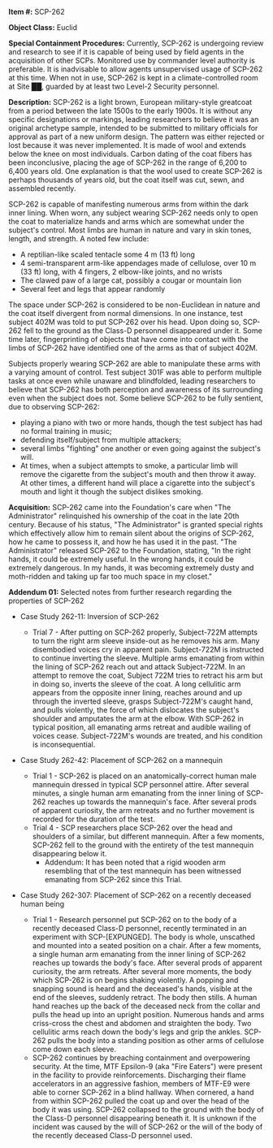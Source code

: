 **Item #:** SCP-262

**Object Class:** Euclid

**Special Containment Procedures:** Currently, SCP-262 is undergoing review and research to see if it is capable of being used by field agents in the acquisition of other SCPs. Monitored use by commander level authority is preferable. It is inadvisable to allow agents unsupervised usage of SCP-262 at this time. When not in use, SCP-262 is kept in a climate-controlled room at Site ██, guarded by at least two Level-2 Security personnel.

**Description:** SCP-262 is a light brown, European military-style greatcoat from a period between the late 1500s to the early 1900s. It is without any specific designations or markings, leading researchers to believe it was an original archetype sample, intended to be submitted to military officials for approval as part of a new uniform design. The pattern was either rejected or lost because it was never implemented. It is made of wool and extends below the knee on most individuals. Carbon dating of the coat fibers has been inconclusive, placing the age of SCP-262 in the range of 6,200 to 6,400 years old. One explanation is that the wool used to create SCP-262 is perhaps thousands of years old, but the coat itself was cut, sewn, and assembled recently.

SCP-262 is capable of manifesting numerous arms from within the dark inner lining. When worn, any subject wearing SCP-262 needs only to open the coat to materialize hands and arms which are somewhat under the subject's control. Most limbs are human in nature and vary in skin tones, length, and strength. A noted few include:

*   A reptilian-like scaled tentacle some 4 m (13 ft) long
*   4 semi-transparent arm-like appendages made of cellulose, over 10 m (33 ft) long, with 4 fingers, 2 elbow-like joints, and no wrists
*   The clawed paw of a large cat, possibly a cougar or mountain lion
*   Several feet and legs that appear randomly

The space under SCP-262 is considered to be non-Euclidean in nature and the coat itself divergent from normal dimensions. In one instance, test subject 402M was told to put SCP-262 over his head. Upon doing so, SCP-262 fell to the ground as the Class-D personnel disappeared under it. Some time later, fingerprinting of objects that have come into contact with the limbs of SCP-262 have identified one of the arms as that of subject 402M.

Subjects properly wearing SCP-262 are able to manipulate these arms with a varying amount of control. Test subject 301F was able to perform multiple tasks at once even while unaware and blindfolded, leading researchers to believe that SCP-262 has both perception and awareness of its surrounding even when the subject does not. Some believe SCP-262 to be fully sentient, due to observing SCP-262:

*   playing a piano with two or more hands, though the test subject has had no formal training in music;
*   defending itself/subject from multiple attackers;
*   several limbs "fighting" one another or even going against the subject's will.
*   At times, when a subject attempts to smoke, a particular limb will remove the cigarette from the subject's mouth and then throw it away. At other times, a different hand will place a cigarette into the subject's mouth and light it though the subject dislikes smoking.

**Acquisition:** SCP-262 came into the Foundation's care when "The Administrator" relinquished his ownership of the coat in the late 20th century. Because of his status, "The Administrator" is granted special rights which effectively allow him to remain silent about the origins of SCP-262, how he came to possess it, and how he has used it in the past. "The Administrator" released SCP-262 to the Foundation, stating, "In the right hands, it could be extremely useful. In the wrong hands, it could be extremely dangerous. In my hands, it was becoming extremely dusty and moth-ridden and taking up far too much space in my closet."

**Addendum 01:** Selected notes from further research regarding the properties of SCP-262

*   Case Study 262-11: Inversion of SCP-262
    *   Trial 7 - After putting on SCP-262 properly, Subject-722M attempts to turn the right arm sleeve inside-out as he removes his arm. Many disembodied voices cry in apparent pain. Subject-722M is instructed to continue inverting the sleeve. Multiple arms emanating from within the lining of SCP-262 reach out and attack Subject-722M. In an attempt to remove the coat, Subject 722M tries to retract his arm but in doing so, inverts the sleeve of the coat. A long cellulitic arm appears from the opposite inner lining, reaches around and up through the inverted sleeve, grasps Subject-722M's caught hand, and pulls violently, the force of which dislocates the subject's shoulder and amputates the arm at the elbow. With SCP-262 in typical position, all emanating arms retreat and audible wailing of voices cease. Subject-722M's wounds are treated, and his condition is inconsequential.

*   Case Study 262-42: Placement of SCP-262 on a mannequin
    *   Trial 1 - SCP-262 is placed on an anatomically-correct human male mannequin dressed in typical SCP personnel attire. After several minutes, a single human arm emanating from the inner lining of SCP-262 reaches up towards the mannequin's face. After several prods of apparent curiosity, the arm retreats and no further movement is recorded for the duration of the test.
    *   Trial 4 - SCP researchers place SCP-262 over the head and shoulders of a similar, but different mannequin. After a few moments, SCP-262 fell to the ground with the entirety of the test mannequin disappearing below it.
        *   Addendum: It has been noted that a rigid wooden arm resembling that of the test mannequin has been witnessed emanating from SCP-262 since this Trial.

*   Case Study 262-307: Placement of SCP-262 on a recently deceased human being
    *   Trial 1 - Research personnel put SCP-262 on to the body of a recently deceased Class-D personnel, recently terminated in an experiment with SCP-\[EXPUNGED\]. The body is whole, unscathed and mounted into a seated position on a chair. After a few moments, a single human arm emanating from the inner lining of SCP-262 reaches up towards the body's face. After several prods of apparent curiosity, the arm retreats. After several more moments, the body which SCP-262 is on begins shaking violently. A popping and snapping sound is heard and the deceased's hands, visible at the end of the sleeves, suddenly retract. The body then stills. A human hand reaches up the back of the deceased neck from the collar and pulls the head up into an upright position. Numerous hands and arms criss-cross the chest and abdomen and straighten the body. Two cellulitic arms reach down the body's legs and grip the ankles. SCP-262 pulls the body into a standing position as other arms of cellulose come down each sleeve.
    *   SCP-262 continues by breaching containment and overpowering security. At the time, MTF Epsilon-9 (aka "Fire Eaters") were present in the facility to provide reinforcements. Discharging their flame accelerators in an aggressive fashion, members of MTF-E9 were able to corner SCP-262 in a blind hallway. When cornered, a hand from within SCP-262 pulled the coat up and over the head of the body it was using. SCP-262 collapsed to the ground with the body of the Class-D personnel disappearing beneath it. It is unknown if the incident was caused by the will of SCP-262 or the will of the body of the recently deceased Class-D personnel used.